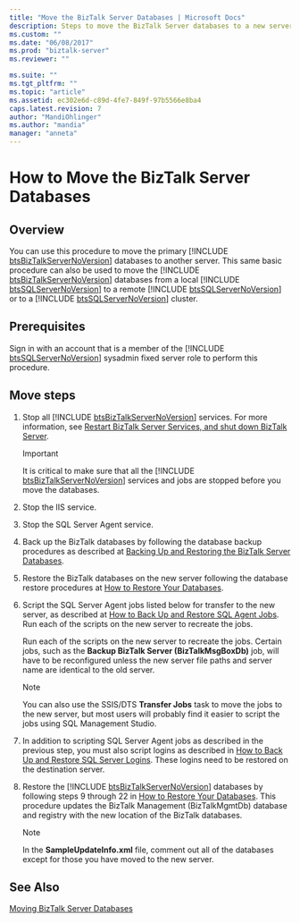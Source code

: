 ```yaml
---
title: "Move the BizTalk Server Databases | Microsoft Docs"
description: Steps to move the BizTalk Server databases to a new server, including stopping services and using SQL Server Agent jobs
ms.custom: ""
ms.date: "06/08/2017"
ms.prod: "biztalk-server"
ms.reviewer: ""

ms.suite: ""
ms.tgt_pltfrm: ""
ms.topic: "article"
ms.assetid: ec302e6d-c89d-4fe7-849f-97b5566e8ba4
caps.latest.revision: 7
author: "MandiOhlinger"
ms.author: "mandia"
manager: "anneta"
---
```

# How to Move the BizTalk Server Databases

## Overview
You can use this procedure to move the primary [!INCLUDE [btsBizTalkServerNoVersion](../includes/btsbiztalkservernoversion-md.md)] databases to another server. This same basic procedure can also be used to move the [!INCLUDE [btsBizTalkServerNoVersion](../includes/btsbiztalkservernoversion-md.md)] databases from a local [!INCLUDE [btsSQLServerNoVersion](../includes/btssqlservernoversion-md.md)] to a remote [!INCLUDE [btsSQLServerNoVersion](../includes/btssqlservernoversion-md.md)] or to a [!INCLUDE [btsSQLServerNoVersion](../includes/btssqlservernoversion-md.md)] cluster.  

## Prerequisites  
Sign in with an account that is a member of the [!INCLUDE [btsSQLServerNoVersion](../includes/btssqlservernoversion-md.md)] sysadmin fixed server role to perform this procedure.  
  
## Move steps
  
1. Stop all [!INCLUDE [btsBizTalkServerNoVersion](../includes/btsbiztalkservernoversion-md.md)] services. For more information, see [Restart BizTalk Server Services, and shut down BizTalk Server](how-to-start-stop-pause-resume-or-restart-biztalk-server-services.md).
  
   > [!IMPORTANT]
   >  It is critical to make sure that all the [!INCLUDE [btsBizTalkServerNoVersion](../includes/btsbiztalkservernoversion-md.md)] services and jobs are stopped before you move the databases.  
  
2. Stop the IIS service.  
  
3. Stop the SQL Server Agent service.  
  
4. Back up the BizTalk databases by following the database backup procedures as described at [Backing Up and Restoring the BizTalk Server Databases](../core/backing-up-and-restoring-the-biztalk-server-databases.md).  
  
5. Restore the BizTalk databases on the new server following the database restore procedures at [How to Restore Your Databases](../core/how-to-restore-your-databases.md).  
  
6. Script the SQL Server Agent jobs listed below for transfer to the new server, as described at [How to Back Up and Restore SQL Agent Jobs](../core/how-to-back-up-and-restore-sql-agent-jobs.md).  Run each of the scripts on the new server to recreate the jobs.  
  
    Run each of the scripts on the new server to recreate the jobs. Certain jobs, such as the **Backup BizTalk Server (BizTalkMsgBoxDb)** job, will have to be reconfigured unless the new server file paths and server name are identical to the old server.  
  
   > [!NOTE]
   >  You can also use the SSIS/DTS **Transfer Jobs** task to move the jobs to the new server, but most users will probably find it easier to script the jobs using SQL Management Studio.  
  
7. In addition to scripting SQL Server Agent jobs as described in the previous step, you must also script logins as described in [How to Back Up and Restore SQL Server Logins](../core/how-to-back-up-and-restore-sql-server-logins.md). These logins need to be restored on the destination server.  
  
8. Restore the [!INCLUDE [btsBizTalkServerNoVersion](../includes/btsbiztalkservernoversion-md.md)] databases by following steps 9 through 22 in [How to Restore Your Databases](../core/how-to-restore-your-databases.md). This procedure updates the BizTalk Management (BizTalkMgmtDb) database and registry with the new location of the BizTalk databases.  
  
   > [!NOTE]
   >  In the **SampleUpdateInfo.xml** file, comment out all of the databases except for those you have moved to the new server.  
  
## See Also  
 [Moving BizTalk Server Databases](../core/moving-biztalk-server-databases.md)